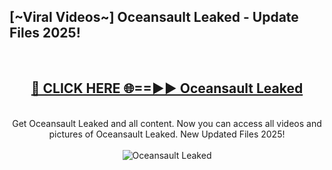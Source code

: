 <h2>[~Viral Videos~] Oceansault Leaked - Update Files 2025!</h2>
<br>
<div align="center">
<h2><a href="https://betterlinks.top/A2PfLJ" rel="nofollow">🔴 CLICK HERE 🌐==►► Oceansault Leaked</a></h2>
<br>
Get Oceansault Leaked and all content. Now you can access all videos and pictures of Oceansault Leaked. New Updated Files 2025!
<br>
<br>
<a href="https://betterlinks.top/A2PfLJ" rel="nofollow" data-target="animated-image.originalLink"><img src="https://i.ibb.co.com/WyWwxjT/player-gif2.gif" alt="Oceansault Leaked" style="max-width: 100%; display: inline-block;" data-target="animated-image.originalImage"></a>
</div>
<br>
